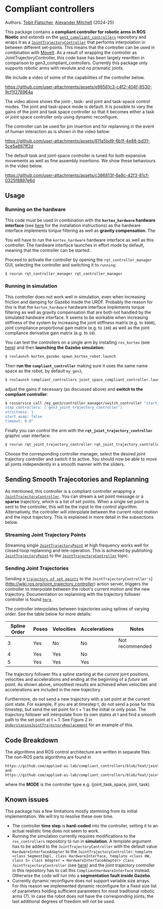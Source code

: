 # Compliant controllers

Authors: [Tobit Flatscher](https://github.com/2b-t), [Alexander Mitchell](https://github.com/mitch722) (2024-25)



This package contains a **compliant controller for robotic arms in ROS Noetic** and extends on the [`gen3_compliant_controllers`](https://github.com/empriselab/gen3_compliant_controllers) repository and wraps it as a [`JointTrajectoryController`](http://wiki.ros.org/joint_trajectory_controller) that performs interpolation in between different set-points. This means that the controller can be used in combination with [MoveIt](https://moveit.ros.org/install/). As a result of wrapping the controller as JointTrajectoryController, this code base has been largely rewritten in comparison to gen3_compliant_controllers.
Currently this package only supports robotic arms with revolute and no prismatic joints.

We include a video of some of the capabilities of the controller below.


https://github.com/user-attachments/assets/e98561c3-c4f2-404f-8530-9cf1f278964a



The video above shows the joint-, task- and joint and task-space control modes. The joint and task-space mode is default. It is possible to vary the gains of the joint and task space controller so that it becomes either a task or joint space controller only using dynamic reconfigure. 

The controller can be used for pin insertion and for replanning in the event of human interaction as is shown in the video below:

https://github.com/user-attachments/assets/611a5bd9-6b1f-4e88-bd31-5ce5a897ff2d

The default task and joint-space controller is tuned for both expansive movements as well as fine assembly insertions. We show these behaviours in the video below.

https://github.com/user-attachments/assets/c386813f-6a8c-42f3-81cf-0325f8897e6d

## Usage

### Running on the hardware

This code must be used in combination with the **`kortex_hardware` hardware interface** (see [here](https://github.com/applied-ai-lab/kortex_hardware) for the installation instructions) as the hardware interface implements torque filtering as well as **gravity compensation**. The 

You will have to run the `kortex_hardware` hardware interface as well as this controller. The hardware interface launches in effort mode by default, meaning that the controller can be started.

Proceed to activate the controller by opening the `rqt_controller_manager` GUI, selecting the controller and switching it to `running`:

```bash
$ rosrun rqt_controller_manager rqt_controller_manager
```


### Running in simulation

This controller does not work well in simulation, even when increasing friction and damping for Gazebo inside the URDF. Probably the reason for this is that the `kortex_hardware` hardware interface implements torque filtering as well as gravity compensation that are both not handled by the simulated hardware interface. It seems to be workable when increasing stiffness of the system by increasing the joint stiffness matrix (e.g. to `8000`), joint compliance proportional gain matrix (e.g. to `100`) as well as the joint compliance derivative gain matrix (e.g. to `10`).

You can test the controllers on a single arm by installing `ros_kortex` (see [here](https://github.com/Kinovarobotics/ros_kortex)) and then **launching the Gazebo simulation**:

```bash
$ roslaunch kortex_gazebo spawn_kortex_robot.launch
```

Then **run the `compliant_controller`** making sure it uses the same name space as the robot, by default `my_gen3`,

```bash
$ roslaunch compliant_controllers joint_space_compliant_controller.launch robot_description_parameter:=/my_gen3/robot_description __ns:=my_gen3
```

adjust the gains if necessary (as discussed above) and **switch to the compliant controller**:

```bash
$ rosservice call /my_gen3/controller_manager/switch_controller "start_controllers: ['joint_space_compliant_controller']
stop_controllers: ['gen3_joint_trajectory_controller']
strictness: 1
start_asap: false
timeout: 0.0"
```

Finally you can control the arm with the **`rqt_joint_trajectory_controller`** graphic user interface:

```bash
$ rosrun rqt_joint_trajectory_controller rqt_joint_trajectory_controller __ns:=my_gen3
```

Choose the corresponding controller manager, select the desired joint trajectory controller and switch it to active. You should now be able to move all joints independently in a smooth manner with the sliders.


## Sending Smooth Trajecotories and Replanning

As mentioned, this controller is a compliant controller wrapping a [`JointTrajectoryController`](http://wiki.ros.org/joint_trajectory_controller). You can stream a set point message or a **sparse** trajectory, which is a list of set points. When a single set point is sent to the controller, this will be the input to the control algorithm. Alternatively, the controller will interpolate between the current robot motion and the input trajectory. This is explained in more detail in the subsections below.

### Streaming Joint Trajectory Points

Streaming single [`JointTrajectoryPoint`](https://docs.ros.org/en/noetic/api/trajectory_msgs/html/msg/JointTrajectoryPoint.html) at high frequency works well for closed-loop replanning and tele-operation. This is achieved by publishing [`JointTrajectoryPoint`](https://docs.ros.org/en/noetic/api/trajectory_msgs/html/msg/JointTrajectoryPoint.html) to the [`JointTrajectoryController`](http://wiki.ros.org/joint_trajectory_controller) topic.

### Sending Joint Trajectories

Sending a [`trajectory of set points`](https://docs.ros.org/en/noetic/api/trajectory_msgs/html/msg/JointTrajectory.html) to the `JointTrajectoryController's`](http://wiki.ros.org/joint_trajectory_controller) action server, triggers the controller to interpolate between the robot's current motion and the new trajectory. Documentation on replanning with the trajectory follower controller is found [`here`](https://wiki.ros.org/joint_trajectory_controller/UnderstandingTrajectoryReplacement).

The controller interpolates between trajectories using splines of varying order. See the table below for more details:

| Spline Order  | Poses | Velocities | Accelerations | Notes                |
| ------------- | ----- | ---------- | ------------- | -------------------- |
| 3             | Yes   | No         | No            | Not recommended      | 
| 4             | Yes   | Yes        | No            |                      |
| 5             | Yes   | Yes        | Yes           |                      |   


The trajectory follower fits a spline starting at the *current* joint positions, velocities and accelerations and ending at the beginning of a *future* set point. As shown above, smoothest results are achieved when velocities and accelerations are included in the new trajectory. 

Furthermore, do not send a new trajectory with a set point at the current joint state. For example, if you are at timestep t, do not send a pose for this timestep, but send the set point for t + 1 as the initial or only pose. The trajectory follower will interpolate from its own states at t and find a smooth path to the set point at t + 1. See Figure 2 in [`UnderstaningJointTrajectoryReplacement`](https://wiki.ros.org/joint_trajectory_controller/UnderstandingTrajectoryReplacement) for an example of this.
   

## Code Breakdown

The algorithms and ROS control architecture are written in separate files. The non-ROS parts algorithms are found in

```bash
https://github.com/applied-ai-lab/compliant_controllers/blob/feat/joint-task-combo/include/compliant_controllers/<MODE>/controller.h
and
https://github.com/applied-ai-lab/compliant_controllers/blob/feat/joint-task-combo/src/<MODE>/controller.cpp
```
where the **MODE** is the controller type e.g. (joint_task_space, joint, task).

## Known issues

This package has a few limitations mostly stemming from its initial implementation. We will try to resolve these over time.

- The controller **time step** is **hard-coded** into the controller, setting it to an actual realistic time does not seem to work.
- Running the simulation currently requires modifications to the `ros_controllers` repository to run in **simulation**. A template argument has to be added to the `JointTrajectoryController` with the default value `HardwareInterfaceAdapter` to the `JointTrajectoryController`: `template <class SegmentImpl, class HardwareInterface, template <class HW, class S> class Adapter = HardwareInterfaceAdapter> class JointTrajectoryController` (see [here](https://github.com/ros-controls/ros_controllers/blob/678b92adfd9242c93b78c066a8369c7665ea1421/joint_trajectory_controller/include/joint_trajectory_controller/joint_trajectory_controller.h#L178))  and the joint trajectory controller in this repository has to call this `CompliantHardwareInterface` instead. Otherwise the code will run into a **segmentation fault inside Gazebo**.
- Currently dynamic reconfigure does not support variable size arrays. For this reason we implemented dynamic reconfigure for a fixed size list of parameters holding sufficient parameters for most traditional robotic arms (7). In case the robot does not have the corresponding joints, the last additional degrees of freedom will not be used.


